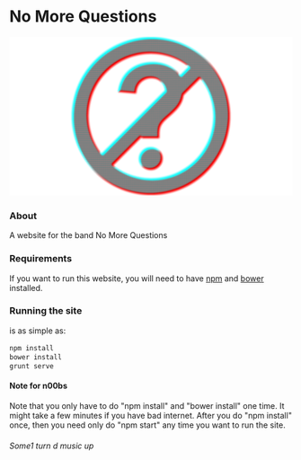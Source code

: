 # No More Questions

![no more questions, your honour](https://github.com/dwyerb64/nomorequestions/blob/master/app/images/no_more.png "No more questions, your honour")

### About

A website for the band No More Questions

### Requirements

If you want to run this website, you will need to have [npm](https://www.npmjs.com/) and [bower](https://bower.io/) installed.

### Running the site

is as simple as:

```shell
npm install
bower install
grunt serve
```

#### Note for n00bs
Note that you only have to do "npm install" and "bower install" one time. It might take a few minutes if you have bad internet. After you do "npm install" once, then you need only do "npm start" any time you want to run the site.

###### Some1 turn d music up

